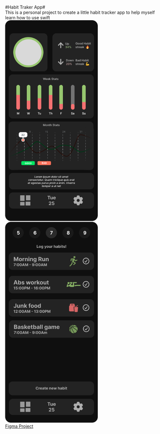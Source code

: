 #Habit Traker App#  
This is a personal project to create a little habit tracker app to help myself learn how to use swift  
<img alt="App Dashboard Desing" width="300" heigth="auto" src="HabitTraker-Dash.png">
<img alt="App Day Desing" width="300" heigth="auto" src="HabitTraker-Day.png">  
[Figma Project](https://www.figma.com/file/EicIID6atxhYKdW4205e1g/App-Projects?type=design&node-id=0%3A1&mode=design&t=ZtrsLRqI9rmVJvUs-1)
